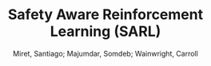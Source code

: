 ---
paperId: 9
author: Miret, Santiago; Majumdar, Somdeb; Wainwright, Carroll
publicationauthor: Miret, S. et al.
title: Safety Aware Reinforcement Learning (SARL)
pitch: https://slideslive.com/38942439/safety-aware-reinforcement-learning-sarl?ref=folder-65639
pdf: Miret_ShortPresentation_Paper9.pdf
poster: Miret_short_9.png
alt: --
type: Poster
topic: Applications
link: https://research.latinxinai.org/papers/neurips/2020/pdf/Miret_ShortPresentation_Paper9.pdf
conference: neurips
year: 2020
tags: neurips-2020
location: Virtual
---